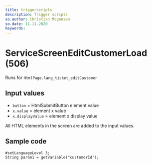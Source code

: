 ```yaml
---
title: triggerscripts
description: Trigger scripts
so.author: Christian Mogensen
so.date: 11.11.2020
keywords:
---
```


# ServiceScreenEditCustomerLoad (506)

Runs for `HtmlPage.lang_ticket_editCustomer`

## Input values

* `button` = HtmlSubmitButton element value
* `x.value` = element x value
* `x.displayValue` = element x display value

All HTML elements in the screen are added to the input values.

## Sample code

```crmscript
#setLanguageLevel 3;
String param1 = getVariable("customerId");
```
